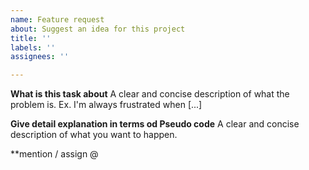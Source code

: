 ```yaml
---
name: Feature request
about: Suggest an idea for this project
title: ''
labels: ''
assignees: ''

---
```


**What is this task about**
A clear and concise description of what the problem is. Ex. I'm always frustrated when [...]

**Give detail explanation in terms od Pseudo code**
A clear and concise description of what you want to happen.


**mention / assign @
